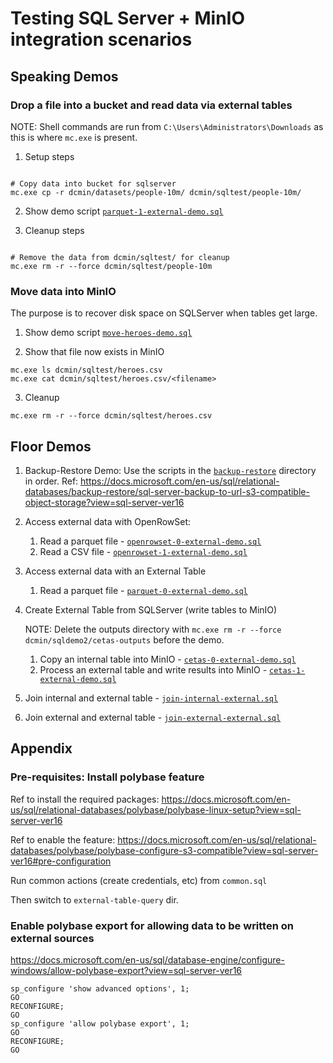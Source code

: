 # Testing SQL Server + MinIO integration scenarios

## Speaking Demos

### Drop a file into a bucket and read data via external tables

NOTE: Shell commands are run from `C:\Users\Administrators\Downloads` as this is where `mc.exe` is present.

1. Setup steps

``` shell

# Copy data into bucket for sqlserver
mc.exe cp -r dcmin/datasets/people-10m/ dcmin/sqltest/people-10m/
```

2. Show demo script [`parquet-1-external-demo.sql`](/parquet-1-external-demo.sql)

3. Cleanup steps

``` shell

# Remove the data from dcmin/sqltest/ for cleanup
mc.exe rm -r --force dcmin/sqltest/people-10m

```

### Move data into MinIO

The purpose is to recover disk space on SQLServer when tables get large.

1. Show demo script [`move-heroes-demo.sql`](/move-heroes-demo.sql)

2. Show that file now exists in MinIO

``` shell
mc.exe ls dcmin/sqltest/heroes.csv
mc.exe cat dcmin/sqltest/heroes.csv/<filename>

```

3. Cleanup

``` shell
mc.exe rm -r --force dcmin/sqltest/heroes.csv
```

## Floor Demos

1. Backup-Restore Demo: Use the scripts in the [`backup-restore`](/backup-restore) directory in order.
   Ref: https://docs.microsoft.com/en-us/sql/relational-databases/backup-restore/sql-server-backup-to-url-s3-compatible-object-storage?view=sql-server-ver16
2. Access external data with OpenRowSet:
   1. Read a parquet file - [`openrowset-0-external-demo.sql`](/openrowset-0-external-demo.sql)
   2. Read a CSV file - [`openrowset-1-external-demo.sql`](/openrowset-1-external-demo.sql)
3. Access external data with an External Table
   1. Read a parquet file - [`parquet-0-external-demo.sql`](/parquet-0-external-demo.sql)
4. Create External Table from SQLServer (write tables to MinIO)

   NOTE: Delete the outputs directory with `mc.exe rm -r --force dcmin/sqldemo2/cetas-outputs` before the demo.

   1. Copy an internal table into MinIO - [`cetas-0-external-demo.sql`](/cetas-0-external-demo.sql)
   2. Process an external table and write results into MinIO - [`cetas-1-external-demo.sql`](/cetas-1-external-demo.sql)
5. Join internal and external table - [`join-internal-external.sql`](/join-internal-external.sql)
6. Join external and external table - [`join-external-external.sql`](/join-external-external.sql)


## Appendix

### Pre-requisites: Install polybase feature

Ref to install the required packages:
https://docs.microsoft.com/en-us/sql/relational-databases/polybase/polybase-linux-setup?view=sql-server-ver16

Ref to enable the feature: https://docs.microsoft.com/en-us/sql/relational-databases/polybase/polybase-configure-s3-compatible?view=sql-server-ver16#pre-configuration

Run common actions (create credentials, etc) from `common.sql`

Then switch to `external-table-query` dir.

### Enable polybase export for allowing data to be written on external sources

https://docs.microsoft.com/en-us/sql/database-engine/configure-windows/allow-polybase-export?view=sql-server-ver16

``` shell
sp_configure 'show advanced options', 1;
GO
RECONFIGURE;
GO
sp_configure 'allow polybase export', 1;
GO
RECONFIGURE;
GO
```

